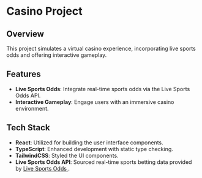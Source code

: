 # Casino Project

## Overview

This project simulates a virtual casino experience, incorporating live sports odds and offering interactive gameplay.

## Features

- **Live Sports Odds**: Integrate real-time sports odds via the Live Sports Odds API.
- **Interactive Gameplay**: Engage users with an immersive casino environment.

## Tech Stack

- **React**: Utilized for building the user interface components.
- **TypeScript**: Enhanced development with static type checking.
- **TailwindCSS**: Styled the UI components.
- **Live Sports Odds API**: Sourced real-time sports betting data provided by [Live Sports Odds
  ](https://rapidapi.com/theoddsapi/api/live-sports-odds).
